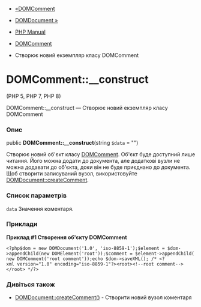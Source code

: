 - [«DOMComment](class.domcomment.md)
- [DOMDocument »](class.domdocument.md)

- [PHP Manual](index.md)
- [DOMComment](class.domcomment.md)
- Створює новий екземпляр класу DOMComment

# DOMComment::\_\_construct

(PHP 5, PHP 7, PHP 8)

DOMComment::\_\_construct — Створює новий екземпляр класу DOMComment

### Опис

public **DOMComment::\_\_construct**(string `$data` = "")

Створює новий об'єкт класу [DOMComment](class.domcomment.md). Об'єкт
буде доступний лише читання. Його можна додати до документа, але
додаткові вузли не можна додавати до об'єкта, доки він не буде
приєднано до документа. Щоб створити записуваний вузол, використовуйте
[DOMDocument::createComment](domdocument.createcomment.md).

### Список параметрів

`data`
Значення коментаря.

### Приклади

**Приклад #1 Створення об'єкту DOMComment**

` <?php$dom = new DOMDocument('1.0', 'iso-8859-1');$element = $dom->appendChild(new DOMElement('root'));$comment = $element->appendChild( new DOMComment('root comment'));echo $dom->saveXML(); /* <?xml version="1.0" encoding="iso-8859-1"?><root><!--root comment--></root> */?> `

### Дивіться також

- [DOMDocument::createComment()](domdocument.createcomment.md) -
Створити новий вузол коментаря
